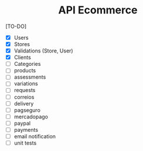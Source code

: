 <h1 align="center"> API Ecommerce </h1>

[TO-DO]

- [x]  Users
- [x]  Stores
- [x]  Validations (Store, User)
- [x]  Clients
- [ ]  Categories
- [ ]  products
- [ ]  assessments
- [ ]  variations
- [ ]  requests
- [ ]  correios
- [ ]  delivery
- [ ]  pagseguro
- [ ]  mercadopago
- [ ]  paypal
- [ ]  payments
- [ ]  email notification
- [ ]  unit tests